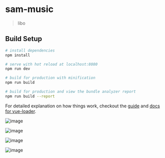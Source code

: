 # sam-music

> libo

## Build Setup

``` bash
# install dependencies
npm install

# serve with hot reload at localhost:8080
npm run dev

# build for production with minification
npm run build

# build for production and view the bundle analyzer report
npm run build --report
```

For detailed explanation on how things work, checkout the [guide](http://vuejs-templates.github.io/webpack/) and [docs for vue-loader](http://vuejs.github.io/vue-loader).

![image](https://github.com/348446059/sam-music/blob/master/screenshots/WechatIMG10.jpeg)

![image](https://github.com/348446059/sam-music/blob/master/screenshots/WechatIMG8.jpeg)

![image](https://github.com/348446059/sam-music/blob/master/screenshots/WechatIMG9.jpeg)

![image](https://github.com/348446059/sam-music/blob/master/screenshots/WechatIMG11.jpeg)
